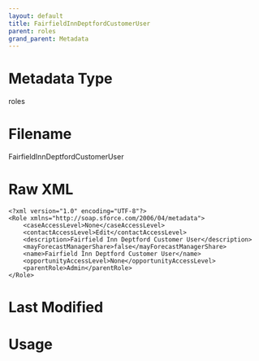 ```yaml
---
layout: default
title: FairfieldInnDeptfordCustomerUser
parent: roles
grand_parent: Metadata
---
```

# Metadata Type
roles


# Filename 
FairfieldInnDeptfordCustomerUser


# Raw XML
```
<?xml version="1.0" encoding="UTF-8"?>
<Role xmlns="http://soap.sforce.com/2006/04/metadata">
    <caseAccessLevel>None</caseAccessLevel>
    <contactAccessLevel>Edit</contactAccessLevel>
    <description>Fairfield Inn Deptford Customer User</description>
    <mayForecastManagerShare>false</mayForecastManagerShare>
    <name>Fairfield Inn Deptford Customer User</name>
    <opportunityAccessLevel>None</opportunityAccessLevel>
    <parentRole>Admin</parentRole>
</Role>
```


# Last Modified


# Usage
